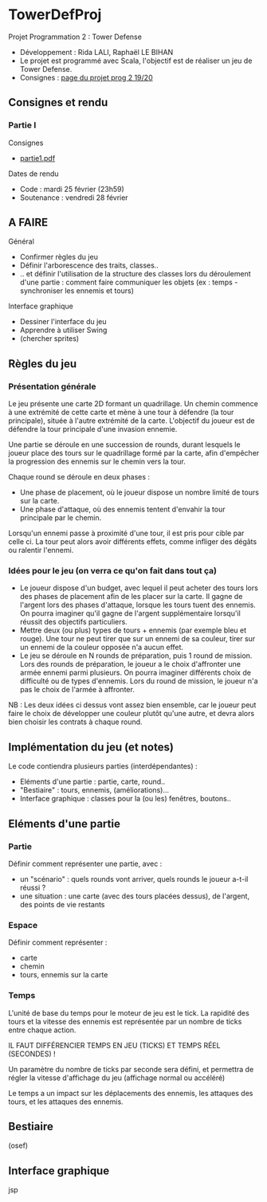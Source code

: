 # TowerDefProj

Projet Programmation 2 : Tower Defense

* Développement : Rida LALI, Raphaël LE BIHAN
* Le projet est programmé avec Scala, l'objectif est de réaliser un jeu de Tower Defense.
* Consignes : [page du projet prog 2 19/20](http://www.lsv.fr/~schwoon/enseignement/projet-prog2/2020/index.html)

## Consignes et rendu

### Partie I

Consignes
* [partie1.pdf](https://github.com/tinylinux/TowerDefProj/blob/master/partie1.pdf)

Dates de rendu
* Code : mardi 25 février (23h59)
* Soutenance : vendredi 28 février

## A FAIRE

Général
* Confirmer règles du jeu
* Définir l'arborescence des traits, classes..
* .. et définir l'utilisation de la structure des classes lors du déroulement d'une partie :
comment faire communiquer les objets (ex : temps - synchroniser les ennemis et tours)

Interface graphique
* Dessiner l'interface du jeu
* Apprendre à utiliser Swing
* (chercher sprites)

## Règles du jeu

### Présentation générale

Le jeu présente une carte 2D formant un quadrillage.
Un chemin commence à une extrémité de cette carte et mène à une tour à défendre (la tour principale),
située à l'autre extrémité de la carte.
L'objectif du joueur est de défendre la tour principale d'une invasion ennemie.

Une partie se déroule en une succession de rounds, durant lesquels le joueur place des tours sur le quadrillage
formé par la carte, afin d'empêcher la progression des ennemis sur le chemin vers la tour.

Chaque round se déroule en deux phases :
* Une phase de placement, où le joueur dispose un nombre limité de tours sur la carte.
* Une phase d'attaque, où des ennemis tentent d'envahir la tour principale par le chemin.

Lorsqu'un ennemi passe à proximité d'une tour, il est pris pour cible par celle ci.
La tour peut alors avoir différents effets, comme infliger des dégâts ou ralentir l'ennemi.

### Idées pour le jeu (on verra ce qu'on fait dans tout ça)

* Le joueur dispose d'un budget, avec lequel il peut acheter des tours lors des phases de placement afin de les placer
sur la carte.
Il gagne de l'argent lors des phases d'attaque, lorsque les tours tuent des ennemis. On pourra imaginer qu'il gagne
de l'argent supplémentaire lorsqu'il réussit des objectifs particuliers.
* Mettre deux (ou plus) types de tours + ennemis (par exemple bleu et rouge).
Une tour ne peut tirer que sur un ennemi de sa couleur, tirer sur un ennemi de la couleur opposée n'a aucun effet.
* Le jeu se déroule en N rounds de préparation, puis 1 round de mission.
Lors des rounds de préparation, le joueur a le choix d'affronter une armée ennemi parmi plusieurs.
On pourra imaginer différents choix de difficulté ou de types d'ennemis.
Lors du round de mission, le joueur n'a pas le choix de l'armée à affronter.

NB : Les deux idées ci dessus vont assez bien ensemble, car le joueur peut faire le choix de développer une couleur plutôt
qu'une autre, et devra alors bien choisir les contrats à chaque round.


## Implémentation du jeu (et notes)

Le code contiendra plusieurs parties (interdépendantes) :

* Eléments d'une partie : partie, carte, round..
* "Bestiaire" : tours, ennemis, (améliorations)...
* Interface graphique : classes pour la (ou les) fenêtres, boutons..

## Eléments d'une partie

### Partie

Définir comment représenter une partie, avec :

* un "scénario" : quels rounds vont arriver, quels rounds le joueur a-t-il réussi ?
* une situation : une carte (avec des tours placées dessus), de l'argent, des points de vie restants

### Espace

Définir comment représenter :
* carte
* chemin
* tours, ennemis sur la carte

### Temps

L'unité de base du temps pour le moteur de jeu est le tick.
La rapidité des tours et la vitesse des ennemis est représentée par un nombre de ticks entre chaque action.

IL FAUT DIFFÉRENCIER TEMPS EN JEU (TICKS) ET TEMPS RÉEL (SECONDES) !

Un paramètre du nombre de ticks par seconde sera défini, et permettra de régler la vitesse d'affichage du jeu
(affichage normal ou accéléré)

Le temps a un impact sur les déplacements des ennemis, les attaques des tours, et les attaques des ennemis.

## Bestiaire

(osef)

## Interface graphique

jsp

